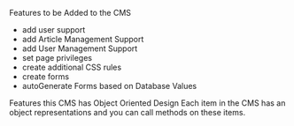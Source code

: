 Features to be Added to the CMS

- add user support
- add Article Management Support
- add User Management Support
- set page privileges
- create additional CSS rules
- create forms
- autoGenerate Forms based on Database Values

Features this CMS has
	Object Oriented Design
Each item in the CMS has an object representations and you can call methods on these items.
